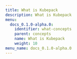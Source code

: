 ```yaml
---
title: What is Kubepack
description: What is Kubepack
menu:
  docs_0.1.0-alpha.0:
    identifier: what-concepts
    parent: concepts
    name: What is Kubepack
    weight: 10
menu_name: docs_0.1.0-alpha.0
---
```

